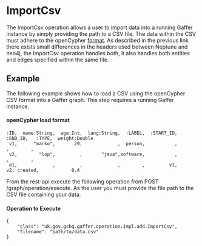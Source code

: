 # ImportCsv

The ImportCsv operation allows a user to import data into a running Gaffer instance by simply
providing the path to a CSV file. The data within the CSV must adhere to the openCypher [format](./openCypher). 
As described in the previous link there exists small differences in the headers used between Neptune and neo4j, 
the ImportCsv operation handles both, it also handles both entities and edges specified within the same file.

## Example
The following example shows how to load a CSV using the openCypher CSV format into a Gaffer graph.
This step requires a running Gaffer instance.
#### openCypher load format
 ```
 :ID,  name:String,  age:Int,  lang:String,  :LABEL,  :START_ID,  :END_ID,   :TYPE,  weight:Double
  v1,      "marko",       29,             ,  person,           ,         ,        ,
  v2,        "lop",         ,       "java",software,           ,         ,        ,
  e1,             ,         ,             ,        ,         v1,       v2, created,            0.4
 ```



From the rest-api execute the following operation from POST /graph/operation/execute. As the user you must provide the
file path to the CSV file containing your data.
#### Operation to Execute
 ```
 {
     "class": "uk.gov.gchq.gaffer.operation.impl.add.ImportCsv",
     "filename": "path/to/data.csv"
 }
 ```